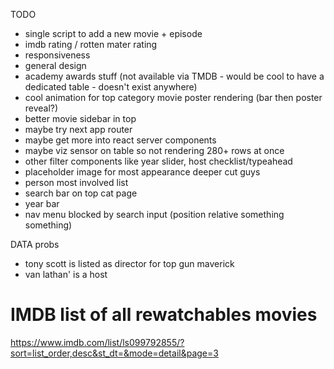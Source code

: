 TODO

- single script to add a new movie + episode
- imdb rating / rotten mater rating
- responsiveness
- general design
- academy awards stuff (not available via TMDB - would be cool to have a dedicated table - doesn't exist anywhere)
- cool animation for top category movie poster rendering (bar then poster reveal?)
- better movie sidebar in top
- maybe try next app router
- maybe get more into react server components
- maybe viz sensor on table so not rendering 280+ rows at once
- other filter components like year slider, host checklist/typeahead
- placeholder image for most appearance deeper cut guys
- person most involved list
- search bar on top cat page
- year bar
- nav menu blocked by search input (position relative something something)

DATA probs

- tony scott is listed as director for top gun maverick
- van lathan' is a host

# IMDB list of all rewatchables movies

https://www.imdb.com/list/ls099792855/?sort=list_order,desc&st_dt=&mode=detail&page=3
